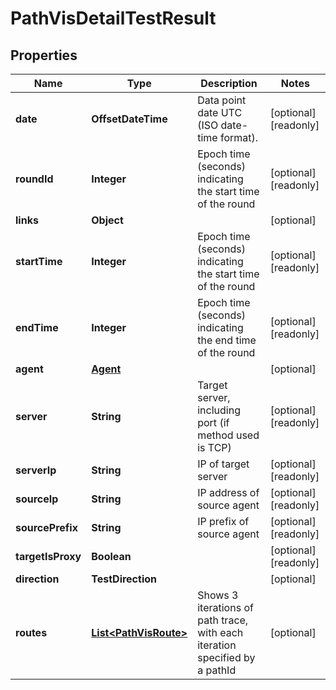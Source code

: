 

# PathVisDetailTestResult


## Properties

| Name | Type | Description | Notes |
|------------ | ------------- | ------------- | -------------|
|**date** | **OffsetDateTime** | Data point date UTC (ISO date-time format). |  [optional] [readonly] |
|**roundId** | **Integer** | Epoch time (seconds) indicating the start time of the round |  [optional] [readonly] |
|**links** | **Object** |  |  [optional] |
|**startTime** | **Integer** | Epoch time (seconds) indicating the start time of the round |  [optional] [readonly] |
|**endTime** | **Integer** | Epoch time (seconds) indicating the end time of the round |  [optional] [readonly] |
|**agent** | [**Agent**](Agent.md) |  |  [optional] |
|**server** | **String** | Target server, including port (if method used is TCP) |  [optional] [readonly] |
|**serverIp** | **String** | IP of target server |  [optional] [readonly] |
|**sourceIp** | **String** | IP address of source agent |  [optional] [readonly] |
|**sourcePrefix** | **String** | IP prefix of source agent |  [optional] [readonly] |
|**targetIsProxy** | **Boolean** |  |  [optional] [readonly] |
|**direction** | **TestDirection** |  |  [optional] |
|**routes** | [**List&lt;PathVisRoute&gt;**](PathVisRoute.md) | Shows 3 iterations of path trace, with each iteration specified by a pathId |  [optional] |



